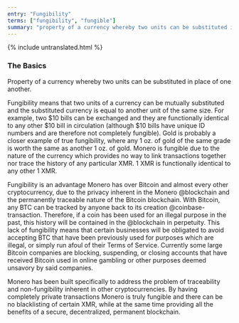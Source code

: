 ```yaml
---
entry: "Fungibility"
terms: ["fungibility", "fungible"]
summary: "property of a currency whereby two units can be substituted in place of one another"
---
```


{% include untranslated.html %}
### The Basics

Property of a currency whereby two units can be substituted in place of one another.

Fungibility means that two units of a currency can be mutually substituted and the substituted currency is equal to another unit of the same size.  For example, two $10 bills can be exchanged and they are functionally identical to any other $10 bill in circulation (although $10 bills have unique ID numbers and are therefore not completely fungible).  Gold is probably a closer example of true fungibility, where any 1 oz. of gold of the same grade is worth the same as another 1 oz. of gold.  Monero is fungible due to the nature of the currency which provides no way to link transactions together nor trace the history of any particular XMR.  1 XMR is functionally identical to any other 1 XMR.

Fungibility is an advantage Monero has over Bitcoin and almost every other cryptocurrency, due to the privacy inherent in the Monero @blockchain and the permanently traceable nature of the Bitcoin blockchain.  With Bitcoin, any BTC can be tracked by anyone back to its creation @coinbase-transaction.  Therefore, if a coin has been used for an illegal purpose in the past, this history will be contained in the @blockchain in perpetuity.  This lack of fungibility means that certain businesses will be obligated to avoid accepting BTC that have been previously used for purposes which are illegal, or simply run afoul of their Terms of Service.  Currently some large Bitcoin companies are blocking, suspending, or closing accounts that have received Bitcoin used in online gambling or other purposes deemed unsavory by said companies.  

Monero has been built specifically to address the problem of traceability and non-fungibility inherent in other cryptocurrencies.  By having completely private transactions Monero is truly fungible and there can be no blacklisting of certain XMR, while at the same time providing all the benefits of a secure, decentralized, permanent blockchain.

